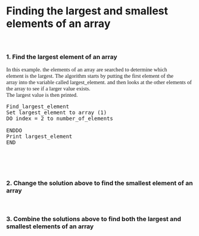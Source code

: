 # Finding the largest and smallest elements of an array

<p style="font-family: Cambria; font-size: 13.0pt; color: #4f81bd; margin: 10pt 0pt 0pt 0pt;">&nbsp;</p>
<h3>1. Find the largest element of an array</h3>
<p style="margin: 0in; font-family: Calibri; font-size: 11.0pt;">In this example. the elements of an array are searched to determine which</p>
<p style="margin: 0in; font-family: Calibri; font-size: 11.0pt;">element is the largest. The algorithm starts by putting the first element of the</p>
<p style="margin: 0in; font-family: Calibri; font-size: 11.0pt;">array into the variable called largest_element. and then looks at the other elements of the array to see if a larger value exists.</p>
<p style="margin: 0in; font-family: Calibri; font-size: 11.0pt;">The largest value is then printed.</p>
<pre>Find_largest_element&nbsp;
Set largest_element to array (1)
DO index = 2 to number_of_elements
&nbsp;
ENDDO
Print largest_element
END
</pre>
<p style="margin: 0in; font-family: Cambria; font-size: 13.0pt; color: #4f81bd;">&nbsp;</p>
<pre style="margin: 0in; font-family: Calibri; font-size: 11.0pt;"></pre>
<p style="margin: 0in; font-family: Calibri; font-size: 11.0pt;">&nbsp;</p>
<p style="font-family: Calibri; font-size: 11.0pt; margin: 0pt 0pt 10pt 0pt;">&nbsp;</p>
<h3>2. Change the solution above to find the smallest element of an array</h3>
<p style="font-family: Calibri; font-size: 11.0pt; margin: 0pt 0pt 10pt 0pt;">&nbsp;</p>
<h3>3. Combine the solutions above to find both the largest and smallest elements of an array</h3>